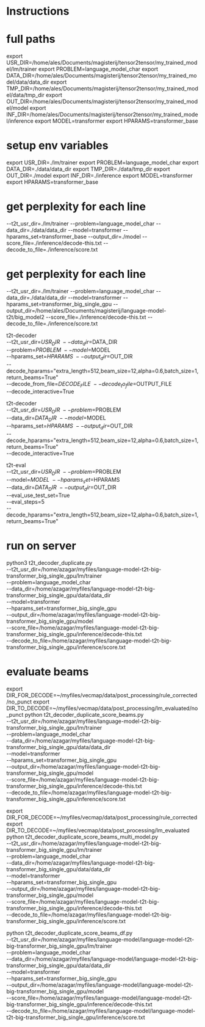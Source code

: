 # Instructions

# full paths
export USR_DIR=/home/ales/Documents/magisterij/tensor2tensor/my_trained_model/lm/trainer
export PROBLEM=language_model_char
export DATA_DIR=/home/ales/Documents/magisterij/tensor2tensor/my_trained_model/data/data_dir
export TMP_DIR=/home/ales/Documents/magisterij/tensor2tensor/my_trained_model/data/tmp_dir
export OUT_DIR=/home/ales/Documents/magisterij/tensor2tensor/my_trained_model/model
export INF_DIR=/home/ales/Documents/magisterij/tensor2tensor/my_trained_model/inference
export MODEL=transformer
export HPARAMS=transformer_base

# setup env variables
export USR_DIR=./lm/trainer
export PROBLEM=language_model_char
export DATA_DIR=./data/data_dir
export TMP_DIR=./data/tmp_dir
export OUT_DIR=./model
export INF_DIR=./inference
export MODEL=transformer
export HPARAMS=transformer_base

# get perplexity for each line
--t2t_usr_dir=./lm/trainer
--problem=language_model_char
--data_dir=./data/data_dir
--model=transformer
--hparams_set=transformer_base
--output_dir=./model
--score_file=./inference/decode-this.txt
--decode_to_file=./inference/score.txt

# get perplexity for each line
--t2t_usr_dir=./lm/trainer
--problem=language_model_char
--data_dir=./data/data_dir
--model=transformer
--hparams_set=transformer_big_single_gpu
--output_dir=/home/ales/Documents/magisterij/language-model-t2t/big_model2
--score_file=./inference/decode-this.txt
--decode_to_file=./inference/score.txt


t2t-decoder \
  --t2t_usr_dir=$USR_DIR \
  --data_dir=$DATA_DIR \
  --problem=$PROBLEM \
  --model=$MODEL \
  --hparams_set=$HPARAMS \
  --output_dir=$OUT_DIR \
  --decode_hparams="extra_length=512,beam_size=12,alpha=0.6,batch_size=1,return_beams=True" \
  --decode_from_file=$DECODE_FILE \
  --decode_to_file=$OUTPUT_FILE \
  --decode_interactive=True

t2t-decoder \
  --t2t_usr_dir=$USR_DIR \
  --problem=$PROBLEM \
  --data_dir=$DATA_DIR \
  --model=$MODEL \
  --hparams_set=$HPARAMS \
  --output_dir=$OUT_DIR \
  --decode_hparams="extra_length=512,beam_size=12,alpha=0.6,batch_size=1,return_beams=True" \
  --decode_interactive=True

t2t-eval \
  --t2t_usr_dir=$USR_DIR \
  --problem=$PROBLEM \
  --model=$MODEL \
  --hparams_set=$HPARAMS \
  --data_dir=$DATA_DIR \
  --output_dir=$OUT_DIR \
  --eval_use_test_set=True \
  --eval_steps=5 \
  --decode_hparams="extra_length=512,beam_size=12,alpha=0.6,batch_size=1,return_beams=True"


# run on server
python3 t2t_decoder_duplicate.py \
  --t2t_usr_dir=/home/azagar/myfiles/language-model-t2t-big-transformer_big_single_gpu/lm/trainer \
  --problem=language_model_char \
  --data_dir=/home/azagar/myfiles/language-model-t2t-big-transformer_big_single_gpu/data/data_dir \
  --model=transformer \
  --hparams_set=transformer_big_single_gpu \
  --output_dir=/home/azagar/myfiles/language-model-t2t-big-transformer_big_single_gpu/model \
  --score_file=/home/azagar/myfiles/language-model-t2t-big-transformer_big_single_gpu/inference/decode-this.txt \
  --decode_to_file=/home/azagar/myfiles/language-model-t2t-big-transformer_big_single_gpu/inference/score.txt

# evaluate beams
export DIR_FOR_DECODE=~/myfiles/vecmap/data/post_processing/rule_corrected/no_punct
export DIR_TO_DECODE=~/myfiles/vecmap/data/post_processing/lm_evaluated/no_punct
python t2t_decoder_duplicate_score_beams.py \
  --t2t_usr_dir=/home/azagar/myfiles/language-model-t2t-big-transformer_big_single_gpu/lm/trainer \
  --problem=language_model_char \
  --data_dir=/home/azagar/myfiles/language-model-t2t-big-transformer_big_single_gpu/data/data_dir \
  --model=transformer \
  --hparams_set=transformer_big_single_gpu \
  --output_dir=/home/azagar/myfiles/language-model-t2t-big-transformer_big_single_gpu/model \
  --score_file=/home/azagar/myfiles/language-model-t2t-big-transformer_big_single_gpu/inference/decode-this.txt \
  --decode_to_file=/home/azagar/myfiles/language-model-t2t-big-transformer_big_single_gpu/inference/score.txt


export DIR_FOR_DECODE=~/myfiles/vecmap/data/post_processing/rule_corrected
export DIR_TO_DECODE=~/myfiles/vecmap/data/post_processing/lm_evaluated
python t2t_decoder_duplicate_score_beams_multi_model.py \
  --t2t_usr_dir=/home/azagar/myfiles/language-model-t2t-big-transformer_big_single_gpu/lm/trainer \
  --problem=language_model_char \
  --data_dir=/home/azagar/myfiles/language-model-t2t-big-transformer_big_single_gpu/data/data_dir \
  --model=transformer \
  --hparams_set=transformer_big_single_gpu \
  --output_dir=/home/azagar/myfiles/language-model-t2t-big-transformer_big_single_gpu/model \
  --score_file=/home/azagar/myfiles/language-model-t2t-big-transformer_big_single_gpu/inference/decode-this.txt \
  --decode_to_file=/home/azagar/myfiles/language-model-t2t-big-transformer_big_single_gpu/inference/score.txt


python t2t_decoder_duplicate_score_beams_df.py \
  --t2t_usr_dir=/home/azagar/myfiles/language-model/language-model-t2t-big-transformer_big_single_gpu/lm/trainer \
  --problem=language_model_char \
  --data_dir=/home/azagar/myfiles/language-model/language-model-t2t-big-transformer_big_single_gpu/data/data_dir \
  --model=transformer \
  --hparams_set=transformer_big_single_gpu \
  --output_dir=/home/azagar/myfiles/language-model/language-model-t2t-big-transformer_big_single_gpu/model \
  --score_file=/home/azagar/myfiles/language-model/language-model-t2t-big-transformer_big_single_gpu/inference/decode-this.txt \
  --decode_to_file=/home/azagar/myfiles/language-model/language-model-t2t-big-transformer_big_single_gpu/inference/score.txt
